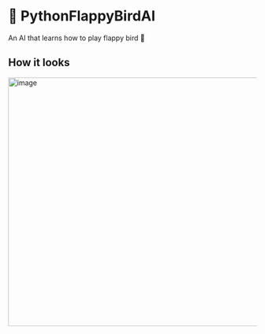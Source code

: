# 🤖 PythonFlappyBirdAI
An AI that learns how to play flappy bird 🐥

## How it looks 
<img width="505" alt="image" src="https://github.com/user-attachments/assets/822bbd3c-e1d0-47ff-bf6c-bbca9ea6d59d">
